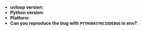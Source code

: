 <!--
Thanks for wanting to report an issue you've found in uvloop. Please fill in
the template below.

It will be much easier for us to fix the issue if a test case that reproduces
the problem is provided, with clear instructions on how to run it.

Thank you!
-->

* **uvloop version**:
* **Python version**:
* **Platform**:
* **Can you reproduce the bug with `PYTHONASYNCIODEBUG` in env?**:

<!-- Enter your issue details below this comment. -->
